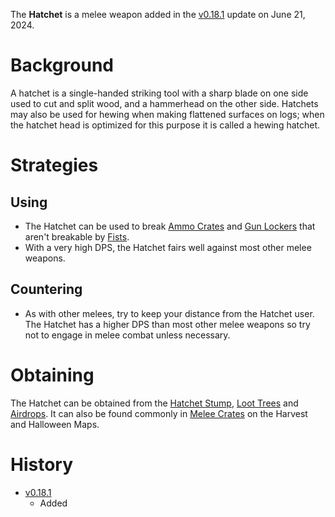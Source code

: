 <Stub/>

The **Hatchet** is a melee weapon added in the [v0.18.1](https://github.com/HasangerGames/suroi/releases/tag/v0.18.1) update on June 21, 2024.

# Background
A hatchet is a single-handed striking tool with a sharp blade on one side used to cut and split wood, and a hammerhead on the other side. Hatchets may also be used for hewing when making flattened surfaces on logs; when the hatchet head is optimized for this purpose it is called a hewing hatchet.

# Strategies

## Using
- The Hatchet can be used to break [Ammo Crates](/obstacles/ammo_crate) and [Gun Lockers](/obstacles/gun_locker) that aren't breakable by [Fists](/weapons/melee/fists).
- With a very high DPS, the Hatchet fairs well against most other melee weapons.

## Countering

- As with other melees, try to keep your distance from the Hatchet user. The Hatchet has a higher DPS than most other melee weapons so try not to engage in melee combat unless necessary.
  
# Obtaining

The Hatchet can be obtained from the [Hatchet Stump](/obstacles/hatchet_stump), [Loot Trees](obstacles/loot_tree) and [Airdrops](obstacles/airdrops). It can also be found commonly in [Melee Crates](/obstacles/crates) on the Harvest and Halloween Maps.

# History

- [v0.18.1](https://github.com/HasangerGames/suroi/releases/tag/v0.18.1)
  - Added
